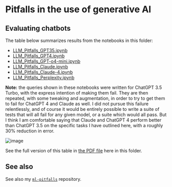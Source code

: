 # Pitfalls in the use of generative AI


## Evaluating chatbots

The table below summarizes results from the notebooks in this folder:

- [LLM_Pitfalls_GPT35.ipynb](LLM_Pitfalls_GPT35.ipynb)
- [LLM_Pitfalls_GPT4.ipynb](LLM_Pitfalls_GPT4.ipynb)
- [LLM_Pitfalls_GPT-o4-mini.ipynb](LLM_Pitfalls_GPT-o4-mini.ipynb)
- [LLM_Pitfalls_Claude.ipynb](./LLM_Pitfalls_Claude.ipynb)
- [LLM_Pitfalls_Claude-4.ipynb](./LLM_Pitfalls_Claude-4.ipynb)
- [LLM_Pitfalls_Perplexity.ipynb](./LLM_Pitfalls_Perplexity.ipynb)

**Note:** the queries shown in these notebooks were written for ChatGPT 3.5 Turbo, with the express intention of making them fail. They are then repeated, with some tweaking and augmentation, in order to try to get them to fail for ChatGPT 4 and Claude as well. I did not pursue this failure relentlessly, and of course it would be entirely possible to write a suite of tests that will all fail for any given model, or a suite which would all pass. But I think I am comfortable saying that Claude and ChatGPT 4 perform better than ChatGPT 3.5 on the specific tasks I have outlined here, with a roughly 30% reduction in error.

![image](https://github.com/user-attachments/assets/7fb410d7-dc52-4167-8933-aa8bd8f8e3d3)

See the full version of this table in [the PDF file](./Generative_AI_pitfalls_v4__Matt_Hall__CC-BY.pdf) here in this folder.


## See also

See also my [`ml-pitfalls`](https://github.com/Equinor/ml-pitfalls) repository.
